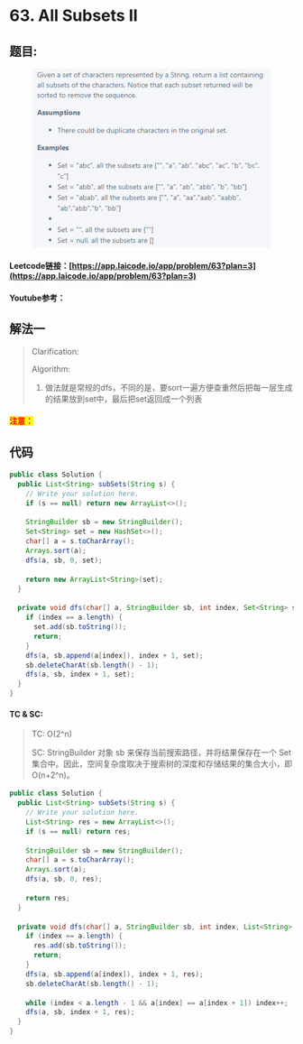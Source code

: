# 63. All Subsets II

## 题目:

<figure><img src="../../.gitbook/assets/image (4) (3).png" alt=""><figcaption></figcaption></figure>

#### Leetcode链接：[https://app.laicode.io/app/problem/63?plan=3](https://app.laicode.io/app/problem/63?plan=3)

#### Youtube参考：

## 解法一

> Clarification:&#x20;
>
> Algorithm:&#x20;
>
> 1. 做法就是常规的dfs，不同的是，要sort一遍方便查重然后把每一层生成的结果放到set中，最后把set返回成一个列表

#### <mark style="color:red;">注意：</mark>

## 代码

```java
public class Solution {
  public List<String> subSets(String s) {
    // Write your solution here.
    if (s == null) return new ArrayList<>();

    StringBuilder sb = new StringBuilder();
    Set<String> set = new HashSet<>();
    char[] a = s.toCharArray();
    Arrays.sort(a);
    dfs(a, sb, 0, set);
    
    return new ArrayList<String>(set);
  }

  private void dfs(char[] a, StringBuilder sb, int index, Set<String> set) {
    if (index == a.length) {
      set.add(sb.toString());
      return;
    }
    dfs(a, sb.append(a[index]), index + 1, set);
    sb.deleteCharAt(sb.length() - 1);
    dfs(a, sb, index + 1, set);
  }
}
```

#### TC & SC:&#x20;

> TC: O(2^n)
>
> SC: StringBuilder 对象 sb 来保存当前搜索路径，并将结果保存在一个 Set 集合中。因此，空间复杂度取决于搜索树的深度和存储结果的集合大小，即 O(n+2^n)。



```java
public class Solution {
  public List<String> subSets(String s) {
    // Write your solution here.
    List<String> res = new ArrayList<>();
    if (s == null) return res;

    StringBuilder sb = new StringBuilder();
    char[] a = s.toCharArray();
    Arrays.sort(a);
    dfs(a, sb, 0, res);
    
    return res;
  }

  private void dfs(char[] a, StringBuilder sb, int index, List<String> res) {
    if (index == a.length) {
      res.add(sb.toString());
      return;
    }
    dfs(a, sb.append(a[index]), index + 1, res);
    sb.deleteCharAt(sb.length() - 1);

    while (index < a.length - 1 && a[index] == a[index + 1]) index++;
    dfs(a, sb, index + 1, res);
  }
}
```
